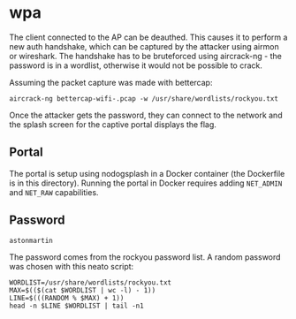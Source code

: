 # wpa

The client connected to the AP can be deauthed. This causes it to perform a new auth handshake, which can be captured by the attacker using airmon or wireshark. The handshake has to be bruteforced using aircrack-ng - the password is in a wordlist, otherwise it would not be possible to crack.

Assuming the packet capture was made with bettercap:

``` shell
aircrack-ng bettercap-wifi-.pcap -w /usr/share/wordlists/rockyou.txt
```

Once the attacker gets the password, they can connect to the network and the splash screen for the captive portal displays the flag.

## Portal

The portal is setup using nodogsplash in a Docker container (the Dockerfile is in this directory). Running the portal in Docker requires adding `NET_ADMIN` and `NET_RAW` capabilities.

## Password

`astonmartin`

The password comes from the rockyou password list. A random password was chosen with this neato script:

``` shell
WORDLIST=/usr/share/wordlists/rockyou.txt
MAX=$(($(cat $WORDLIST | wc -l) - 1))
LINE=$(((RANDOM % $MAX) + 1))
head -n $LINE $WORDLIST | tail -n1
```
